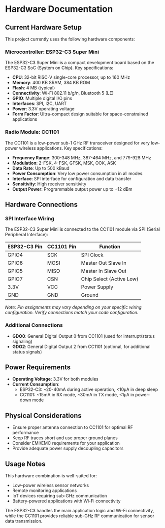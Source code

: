 # Hardware Documentation

## Current Hardware Setup

This project currently uses the following hardware components:

### Microcontroller: ESP32-C3 Super Mini

The ESP32-C3 Super Mini is a compact development board based on the ESP32-C3 SoC (System on Chip). Key specifications:

- **CPU**: 32-bit RISC-V single-core processor, up to 160 MHz
- **Memory**: 400 KB SRAM, 384 KB ROM
- **Flash**: 4 MB (typical)
- **Connectivity**: Wi-Fi 802.11 b/g/n, Bluetooth 5 (LE)
- **GPIO**: Multiple digital I/O pins
- **Interfaces**: SPI, I2C, UART
- **Power**: 3.3V operating voltage
- **Form Factor**: Ultra-compact design suitable for space-constrained applications

### Radio Module: CC1101

The CC1101 is a low-power sub-1 GHz RF transceiver designed for very low-power wireless applications. Key specifications:

- **Frequency Range**: 300-348 MHz, 387-464 MHz, and 779-928 MHz
- **Modulation**: 2-FSK, 4-FSK, GFSK, MSK, OOK, ASK
- **Data Rate**: Up to 500 kBaud
- **Power Consumption**: Very low power consumption in all modes
- **Interface**: SPI interface for configuration and data transfer
- **Sensitivity**: High receiver sensitivity
- **Output Power**: Programmable output power up to +12 dBm

## Hardware Connections

### SPI Interface Wiring

The ESP32-C3 Super Mini is connected to the CC1101 module via SPI (Serial Peripheral Interface):

| ESP32-C3 Pin | CC1101 Pin | Function |
|--------------|------------|----------|
| GPIO4        | SCK        | SPI Clock |
| GPIO6        | MOSI       | Master Out Slave In |
| GPIO5        | MISO       | Master In Slave Out |
| GPIO7        | CSN        | Chip Select (Active Low) |
| 3.3V         | VCC        | Power Supply |
| GND          | GND        | Ground |

*Note: Pin assignments may vary depending on your specific wiring configuration. Verify connections match your code configuration.*

### Additional Connections

- **GDO0**: General Digital Output 0 from CC1101 (used for interrupt/status signaling)
- **GDO2**: General Digital Output 2 from CC1101 (optional, for additional status signals)

## Power Requirements

- **Operating Voltage**: 3.3V for both modules
- **Current Consumption**:
  - ESP32-C3: ~20-40mA during active operation, <10µA in deep sleep
  - CC1101: ~15mA in RX mode, ~30mA in TX mode, <1µA in power-down mode

## Physical Considerations

- Ensure proper antenna connection to CC1101 for optimal RF performance
- Keep RF traces short and use proper ground planes
- Consider EMI/EMC requirements for your application
- Provide adequate power supply decoupling capacitors

## Usage Notes

This hardware combination is well-suited for:
- Low-power wireless sensor networks
- Remote monitoring applications
- IoT devices requiring sub-GHz communication
- Battery-powered applications with Wi-Fi connectivity

The ESP32-C3 handles the main application logic and Wi-Fi connectivity, while the CC1101 provides reliable sub-GHz RF communication for sensor data transmission.
